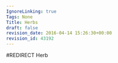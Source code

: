 ```yaml
---
IgnoreLinking: true
Tags: None
Title: Herbs
draft: false
revision_date: 2016-04-14 15:26:30+00:00
revision_id: 43192
---
```


#REDIRECT Herb